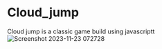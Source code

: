 # Cloud_jump
Cloud jump is a classic game build using javascriptt
![Screenshot 2023-11-23 072728](https://github.com/MrRitik/Cloud_jump/assets/95371225/88cdde6b-1f9e-4f63-8041-65aa12e7f458)
